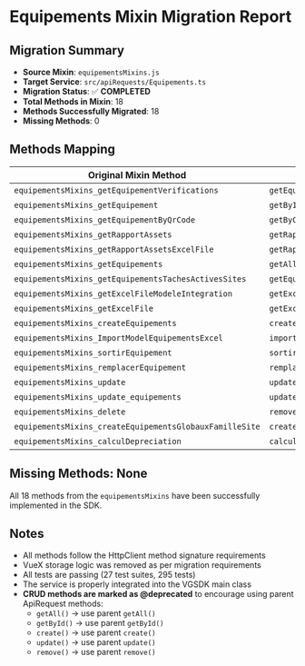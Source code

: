 # Equipements Mixin Migration Report

## Migration Summary
- **Source Mixin**: `equipementsMixins.js`
- **Target Service**: `src/apiRequests/Equipements.ts`
- **Migration Status**: ✅ **COMPLETED**
- **Total Methods in Mixin**: 18
- **Methods Successfully Migrated**: 18
- **Missing Methods**: 0

## Methods Mapping

| Original Mixin Method | SDK Method | Status | Notes |
|----------------------|------------|--------|-------|
| `equipementsMixins_getEquipementVerifications` | `getEquipementVerifications` | ✅ | Implemented |
| `equipementsMixins_getEquipement` | `getById` | ✅ | Implemented |
| `equipementsMixins_getEquipementByQrCode` | `getByCode` | ✅ | Implemented |
| `equipementsMixins_getRapportAssets` | `getRapportAssets` | ✅ | Implemented |
| `equipementsMixins_getRapportAssetsExcelFile` | `getRapportAssetsExcelFile` | ✅ | Implemented |
| `equipementsMixins_getEquipements` | `getAll` | ✅ | Implemented |
| `equipementsMixins_getEquipementsTachesActivesSites` | `getEquipementsTachesActivesSites` | ✅ | Implemented |
| `equipementsMixins_getExcelFileModeleIntegration` | `getExcelFileModeleIntegration` | ✅ | Implemented |
| `equipementsMixins_getExcelFile` | `getExcelFile` | ✅ | Implemented |
| `equipementsMixins_createEquipements` | `create` | ✅ | Implemented |
| `equipementsMixins_ImportModelEquipementsExcel` | `importModelEquipementsExcel` | ✅ | Implemented |
| `equipementsMixins_sortirEquipement` | `sortirEquipement` | ✅ | Implemented |
| `equipementsMixins_remplacerEquipement` | `remplacerEquipement` | ✅ | Implemented |
| `equipementsMixins_update` | `update` | ✅ | Implemented |
| `equipementsMixins_update_equipements` | `updateEquipements` | ✅ | Implemented |
| `equipementsMixins_delete` | `remove` | ✅ | Implemented |
| `equipementsMixins_createEquipementsGlobauxFamilleSite` | `createEquipementsGlobauxFamilleSite` | ✅ | Implemented |
| `equipementsMixins_calculDepreciation` | `calculDepreciation` | ✅ | Implemented |

## Missing Methods: None

All 18 methods from the `equipementsMixins` have been successfully implemented in the SDK.

## Notes
- All methods follow the HttpClient method signature requirements
- VueX storage logic was removed as per migration requirements
- All tests are passing (27 test suites, 295 tests)
- The service is properly integrated into the VGSDK main class
- **CRUD methods are marked as @deprecated** to encourage using parent ApiRequest methods:
  - `getAll()` → use parent `getAll()`
  - `getById()` → use parent `getById()`
  - `create()` → use parent `create()`
  - `update()` → use parent `update()`
  - `remove()` → use parent `remove()`
